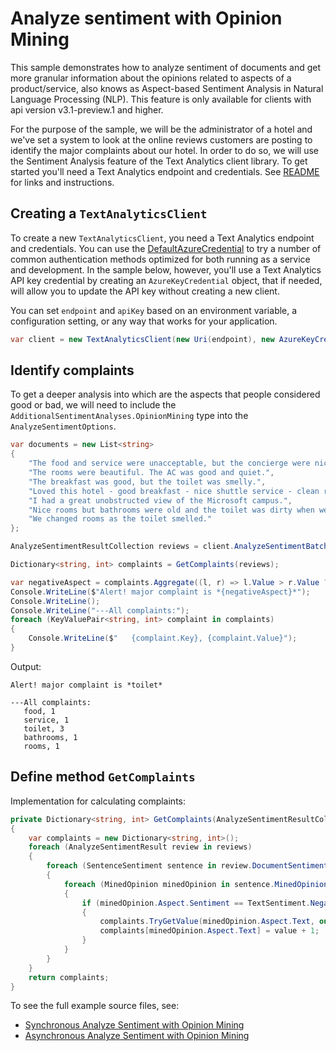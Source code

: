 # Analyze sentiment with Opinion Mining

This sample demonstrates how to analyze sentiment of documents and get more granular information about the opinions related to aspects of a product/service, also knows as Aspect-based Sentiment Analysis in Natural Language Processing (NLP). This feature is only available for clients with api version v3.1-preview.1 and higher.

For the purpose of the sample, we will be the administrator of a hotel and we've set a system to look at the online reviews customers are posting to identify the major complaints about our hotel.
In order to do so, we will use the Sentiment Analysis feature of the Text Analytics client library. To get started you'll need a Text Analytics endpoint and credentials.  See [README][README] for links and instructions.

## Creating a `TextAnalyticsClient`

To create a new `TextAnalyticsClient`, you need a Text Analytics endpoint and credentials.  You can use the [DefaultAzureCredential][DefaultAzureCredential] to try a number of common authentication methods optimized for both running as a service and development.  In the sample below, however, you'll use a Text Analytics API key credential by creating an `AzureKeyCredential` object, that if needed, will allow you to update the API key without creating a new client.

You can set `endpoint` and `apiKey` based on an environment variable, a configuration setting, or any way that works for your application.

```C# Snippet:TextAnalyticsSample1CreateClient
var client = new TextAnalyticsClient(new Uri(endpoint), new AzureKeyCredential(apiKey));
```

## Identify complaints

To get a deeper analysis into which are the aspects that people considered good or bad, we will need to include the `AdditionalSentimentAnalyses.OpinionMining` type into the `AnalyzeSentimentOptions`.

```C# Snippet:TAAnalyzeSentimentWithOpinionMining
var documents = new List<string>
{
    "The food and service were unacceptable, but the concierge were nice.",
    "The rooms were beautiful. The AC was good and quiet.",
    "The breakfast was good, but the toilet was smelly.",
    "Loved this hotel - good breakfast - nice shuttle service - clean rooms.",
    "I had a great unobstructed view of the Microsoft campus.",
    "Nice rooms but bathrooms were old and the toilet was dirty when we arrived.",
    "We changed rooms as the toilet smelled."
};

AnalyzeSentimentResultCollection reviews = client.AnalyzeSentimentBatch(documents, options: new AnalyzeSentimentOptions() { IncludeOpinionMining = true });

Dictionary<string, int> complaints = GetComplaints(reviews);

var negativeAspect = complaints.Aggregate((l, r) => l.Value > r.Value ? l : r).Key;
Console.WriteLine($"Alert! major complaint is *{negativeAspect}*");
Console.WriteLine();
Console.WriteLine("---All complaints:");
foreach (KeyValuePair<string, int> complaint in complaints)
{
    Console.WriteLine($"   {complaint.Key}, {complaint.Value}");
}
```

Output:
```
Alert! major complaint is *toilet*

---All complaints:
   food, 1
   service, 1
   toilet, 3
   bathrooms, 1
   rooms, 1
```

## Define method `GetComplaints`
Implementation for calculating complaints:

```C# Snippet:TAGetComplaints
private Dictionary<string, int> GetComplaints(AnalyzeSentimentResultCollection reviews)
{
    var complaints = new Dictionary<string, int>();
    foreach (AnalyzeSentimentResult review in reviews)
    {
        foreach (SentenceSentiment sentence in review.DocumentSentiment.Sentences)
        {
            foreach (MinedOpinion minedOpinion in sentence.MinedOpinions)
            {
                if (minedOpinion.Aspect.Sentiment == TextSentiment.Negative)
                {
                    complaints.TryGetValue(minedOpinion.Aspect.Text, out var value);
                    complaints[minedOpinion.Aspect.Text] = value + 1;
                }
            }
        }
    }
    return complaints;
}
```


To see the full example source files, see:
* [Synchronous Analyze Sentiment with Opinion Mining](https://github.com/Azure/azure-sdk-for-net/blob/master/sdk/textanalytics/Azure.AI.TextAnalytics//tests/samples/Sample2.1_AnalyzeSentimentWithOpinionMining.cs)
* [Asynchronous Analyze Sentiment with Opinion Mining](https://github.com/Azure/azure-sdk-for-net/blob/master/sdk/textanalytics/Azure.AI.TextAnalytics//tests/samples/Sample2.1_AnalyzeSentimentWithOpinionMiningAsync.cs)

[DefaultAzureCredential]: https://github.com/Azure/azure-sdk-for-net/blob/master/sdk/identity/Azure.Identity/README.md
[README]: https://github.com/Azure/azure-sdk-for-net/blob/master/sdk/textanalytics/Azure.AI.TextAnalytics/README.md